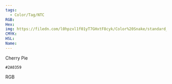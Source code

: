 ```yaml
---
tags:
  - Color/Tag/NTC
RGB:
Hex:
img: https://filedn.com/l0hpzxl1f01yT7GHxtF8cyk/Color%20Snake/standard_csv_to_svg/%23/2A0359.svg
CMYK:
HSL:
Name:
---
```

Cherry Pie
```palette
#2A0359
```
RGB
